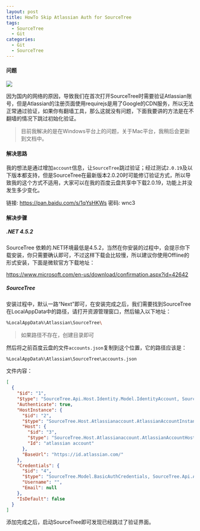 ```yaml
---
layout: post
title: HowTo Skip Atlassian Auth for SourceTree
tags: 
  - SourceTree
  - Git
categories: 
  - Git
  - SourceTree
---
```


#### 问题

![](https://samzong.oss-cn-shenzhen.aliyuncs.com/blog/eaxem.png)

因为国内的网络的原因，导致我们在首次打开SourceTree时需要验证Atlassian账号，但是Atlassian的注册页面使用requirejs是用了Google的CDN服务，所以无法正常通过验证，如果你有翻墙工具，那么这就没有问题，下面我要讲的方法是在不翻墙的情况下跳过初始化验证。

> 目前我解决的是在Windows平台上的问题，关于Mac平台，我稍后会更新到文档中。

#### 解决思路

我的想法是通过增加`account`信息，让`SourceTree`跳过验证；经过测试`2.0.19`及以下版本都支持，但是SourceTree在最新版本2.0.20时可能修订验证方式，所以导致我的这个方式不适用，大家可以在我的百度云盘共享中下载2.0.19，功能上并没发生多少变化。

链接: <https://pan.baidu.com/s/1qYsHKWs> 密码: wnc3

#### 解决步骤

##### .NET 4.5.2

SourceTree 依赖的.NET环境最低是4.5.2，当然在你安装的过程中，会提示你下载安装，你只需要确认即可，不过这样下载会比较慢，所以建议你使用Offline的形式安装，下面是微软官方下载地址：

<https://www.microsoft.com/en-us/download/confirmation.aspx?id=42642>

##### SourceTree

安装过程中，默认一路“Next”即可，在安装完成之后，我们需要找到SourceTree在LocalAppData中的路径，请打开资源管理窗口，然后输入以下地址：

```bash
%LocalAppData%\Atlassian\SourceTree\
```

> 如果路径不存在，创建目录即可

然后将之前百度云盘的文件<code>accounts.json</code>复制到这个位置，它的路径应该是：

```bash
%LocalAppData%\Atlassian\SourceTree\accounts.json
```

文件内容：

```json
[
  {
    "$id": "1",
    "$type": "SourceTree.Api.Host.Identity.Model.IdentityAccount, SourceTree.Api.Host.Identity",
    "Authenticate": true,
    "HostInstance": {
      "$id": "2",
      "$type": "SourceTree.Host.Atlassianaccount.AtlassianAccountInstance, SourceTree.Host.AtlassianAccount",
      "Host": {
        "$id": "3",
        "$type": "SourceTree.Host.Atlassianaccount.AtlassianAccountHost, SourceTree.Host.AtlassianAccount",
        "Id": "atlassian account"
      },
      "BaseUrl": "https://id.atlassian.com/"
    },
    "Credentials": {
      "$id": "4",
      "$type": "SourceTree.Model.BasicAuthCredentials, SourceTree.Api.Account",
      "Username": "",
      "Email": null
    },
    "IsDefault": false
  }
]
```

添加完成之后，启动SourceTree即可发现已经跳过了验证界面。
